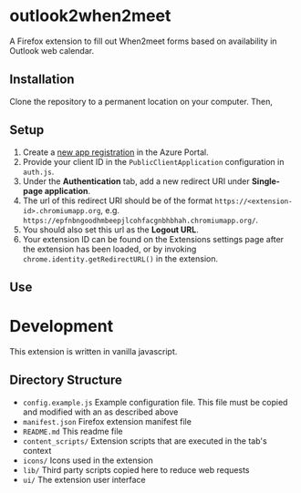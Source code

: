 # outlook2when2meet
A Firefox extension to fill out When2meet forms based on availability in Outlook web calendar.

## Installation

Clone the repository to a permanent location on your computer. Then, 

## Setup
1. Create a [new app registration](https://docs.microsoft.com/azure/active-directory/develop/quickstart-register-app) in the Azure Portal.
1. Provide your client ID in the `PublicClientApplication` configuration in `auth.js`.
1. Under the **Authentication** tab, add a new redirect URI under **Single-page application**.
1. The url of this redirect URI should be of the format `https://<extension-id>.chromiumapp.org`, e.g. `https://epfnbngoodhmbeepjlcohfacgnbhbhah.chromiumapp.org/`.
1. You should also set this url as the **Logout URL**.
1. Your extension ID can be found on the Extensions settings page after the extension has been loaded, or by invoking `chrome.identity.getRedirectURL()` in the extension.

## Use


# Development

This extension is written in vanilla javascript. 

## Directory Structure

* `config.example.js` Example configuration file. This file must be copied and modified with an as described above
* `manifest.json` Firefox extension manifest file
* `README.md` This readme file
* `content_scripts/` Extension scripts that are executed in the tab's context
* `icons/` Icons used in the extension
* `lib/` Third party scripts copied here to reduce web requests
* `ui/` The extension user interface

